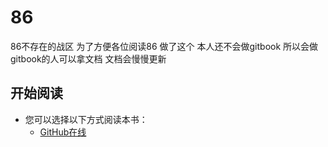 # 86
86不存在的战区
为了方便各位阅读86
做了这个
本人还不会做gitbook
所以会做gitbook的人可以拿文档
文档会慢慢更新

## 开始阅读

- 您可以选择以下方式阅读本书：
  - [GitHub在线](86/86第一卷上/README.md)

